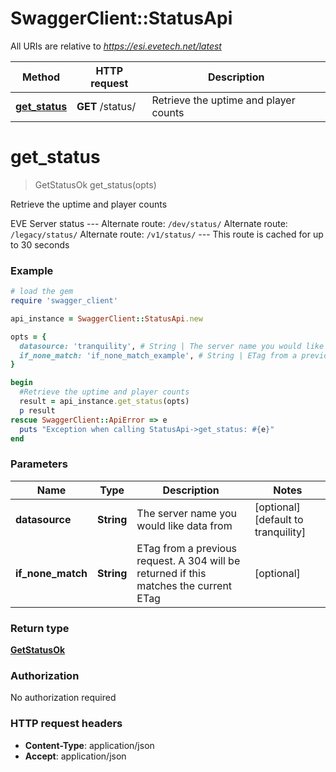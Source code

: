 # SwaggerClient::StatusApi

All URIs are relative to *https://esi.evetech.net/latest*

Method | HTTP request | Description
------------- | ------------- | -------------
[**get_status**](StatusApi.md#get_status) | **GET** /status/ | Retrieve the uptime and player counts


# **get_status**
> GetStatusOk get_status(opts)

Retrieve the uptime and player counts

EVE Server status  --- Alternate route: `/dev/status/`  Alternate route: `/legacy/status/`  Alternate route: `/v1/status/`  --- This route is cached for up to 30 seconds

### Example
```ruby
# load the gem
require 'swagger_client'

api_instance = SwaggerClient::StatusApi.new

opts = { 
  datasource: 'tranquility', # String | The server name you would like data from
  if_none_match: 'if_none_match_example', # String | ETag from a previous request. A 304 will be returned if this matches the current ETag
}

begin
  #Retrieve the uptime and player counts
  result = api_instance.get_status(opts)
  p result
rescue SwaggerClient::ApiError => e
  puts "Exception when calling StatusApi->get_status: #{e}"
end
```

### Parameters

Name | Type | Description  | Notes
------------- | ------------- | ------------- | -------------
 **datasource** | **String**| The server name you would like data from | [optional] [default to tranquility]
 **if_none_match** | **String**| ETag from a previous request. A 304 will be returned if this matches the current ETag | [optional] 

### Return type

[**GetStatusOk**](GetStatusOk.md)

### Authorization

No authorization required

### HTTP request headers

 - **Content-Type**: application/json
 - **Accept**: application/json



